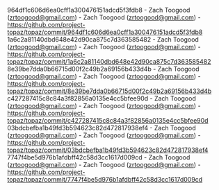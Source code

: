 964df1c606d6ea0cff1a300476151adcd5f3fdb8 - Zach Toogood (zrtoogood@gmail.com) - Zach Toogood (zrtoogood@gmail.com) - https://github.com/project-topaz/topaz/commit/964df1c606d6ea0cff1a300476151adcd5f3fdb8
1a6c2a81140dbd648e42d90ca875c7d363585482 - Zach Toogood (zrtoogood@gmail.com) - Zach Toogood (zrtoogood@gmail.com) - https://github.com/project-topaz/topaz/commit/1a6c2a81140dbd648e42d90ca875c7d363585482
8e39be7dda0b66715d00f2c49b2a69156b433d4b - Zach Toogood (zrtoogood@gmail.com) - Zach Toogood (zrtoogood@gmail.com) - https://github.com/project-topaz/topaz/commit/8e39be7dda0b66715d00f2c49b2a69156b433d4b
c427287415c8c84a3f82856a0135e4cc5bfee90d - Zach Toogood (zrtoogood@gmail.com) - Zach Toogood (zrtoogood@gmail.com) - https://github.com/project-topaz/topaz/commit/c427287415c8c84a3f82856a0135e4cc5bfee90d
03bdcbefba1b49fd3b594623c82d472817938ef4 - Zach Toogood (zrtoogood@gmail.com) - Zach Toogood (zrtoogood@gmail.com) - https://github.com/project-topaz/topaz/commit/03bdcbefba1b49fd3b594623c82d472817938ef4
7747f4be5d976b1afdbff42c58d3cc1617d009cd - Zach Toogood (zrtoogood@gmail.com) - Zach Toogood (zrtoogood@gmail.com) - https://github.com/project-topaz/topaz/commit/7747f4be5d976b1afdbff42c58d3cc1617d009cd
